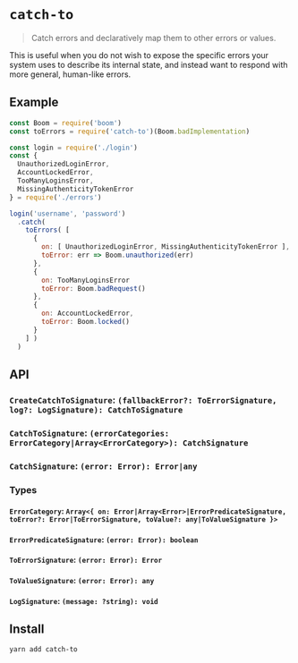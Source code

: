 # `catch-to`
> Catch errors and declaratively map them to other errors or values.

This is useful when you do not wish to expose the specific errors your system
uses to describe its internal state, and instead want to respond with more general, human-like errors.

## Example

```js
const Boom = require('boom')
const toErrors = require('catch-to')(Boom.badImplementation)

const login = require('./login')
const {
  UnauthorizedLoginError,
  AccountLockedError,
  TooManyLoginsError,
  MissingAuthenticityTokenError
} = require('./errors')

login('username', 'password')
  .catch(
    toErrors( [
      {
        on: [ UnauthorizedLoginError, MissingAuthenticityTokenError ],
        toError: err => Boom.unauthorized(err)
      },
      {
        on: TooManyLoginsError
        toError: Boom.badRequest()
      },
      {
        on: AccountLockedError,
        toError: Boom.locked()
      }
    ] )
  )
```

## API

### `CreateCatchToSignature`: `(fallbackError?: ToErrorSignature, log?: LogSignature): CatchToSignature`

### `CatchToSignature`: `(errorCategories: ErrorCategory|Array<ErrorCategory>): CatchSignature`

### `CatchSignature`: `(error: Error): Error|any`

### Types

#### `ErrorCategory`: `Array<{ on: Error|Array<Error>|ErrorPredicateSignature, toError?: Error|ToErrorSignature, toValue?: any|ToValueSignature }>`

#### `ErrorPredicateSignature`: `(error: Error): boolean`

#### `ToErrorSignature`: `(error: Error): Error`

#### `ToValueSignature`: `(error: Error): any`

#### `LogSignature`: `(message: ?string): void`

## Install

```sh
yarn add catch-to
```
